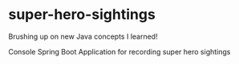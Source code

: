 # super-hero-sightings

Brushing up on new Java concepts I learned!

Console Spring Boot Application for recording super hero sightings
